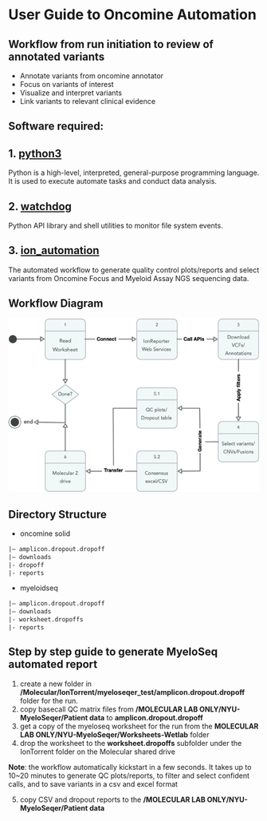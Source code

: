 # User Guide to Oncomine Automation
## Workflow from run initiation to review of annotated variants
* Annotate variants from oncomine annotator
* Focus on variants of interest
* Visualize and interpret variants
* Link variants to relevant clinical evidence

## Software required:
## 1. [python3](https://www.python.org/download/releases/3.0/)
Python is a high-level, interpreted, general-purpose programming language. It is used to execute automate tasks and conduct data analysis.
## 2. [watchdog](https://pypi.org/project/watchdog/)
Python API library and shell utilities to monitor file system events.
## 3.  [ion_automation](https://github.com/khzhu/ion_automation)
The automated workflow to generate quality control plots/reports and select variants from Oncomine Focus and Myeloid Assay NGS sequencing data.

## Workflow Diagram
![This is a flowchart](https://github.com/khzhu/ion_automation/blob/main/docs/oncomine-workflow.png)

## Directory Structure

- oncomine solid
```
|— amplicon.dropout.dropoff 
|— downloads
|- dropoff
|- reports
```

- myeloidseq
```
|— amplicon.dropout.dropoff 
|— downloads
|- worksheet.dropoffs
|- reports
```

## Step by step guide to generate MyeloSeq automated report

1. create a new folder in **/Molecular/IonTorrent/myeloseqer_test/amplicon.dropout.dropoff** folder for the run.
2. copy basecall QC matrix files from **/MOLECULAR LAB ONLY/NYU-MyeloSeqer/Patient data** to **amplicon.dropout.dropoff**
3. get a copy of the myeloseq worksheet for the run from the **MOLECULAR LAB ONLY/NYU-MyeloSeqer/Worksheets-Wetlab** folder
4. drop the worksheet to the **worksheet.dropoffs** subfolder under the IonTorrent folder on the Molecular shared drive

**Note**: the workflow automatically kickstart in a few seconds. It takes up to 10~20 minutes to generate QC plots/reports, 
to filter and select confident calls, and to save variants in a csv and excel format

5. copy CSV and dropout reports to the **/MOLECULAR LAB ONLY/NYU-MyeloSeqer/Patient data**
